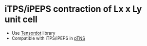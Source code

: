 # iTPS/iPEPS contraction of Lx x Ly unit cell

* Use [Tensordot](https://github.com/smorita/Tensordot) library
* Compatible with iTPS/iPEPS in [pTNS](https://github.com/TsuyoshiOkubo/pTNS)
